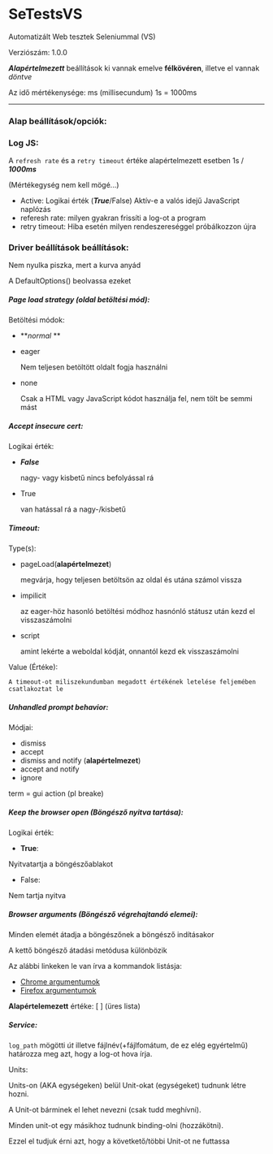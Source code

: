 # SeTestsVS

Automatizált Web tesztek Seleniummal (VS)

Verziószám: 1.0.0

***Alapértelmezett*** beállítások ki vannak emelve **félkövéren**, illetve el vannak *döntve*

Az idő mértékenysége: ms (millisecundum) 1s = 1000ms

---

### Alap beállítások/opciók:


### **Log JS**:

A `refresh rate` és a `retry timeout` értéke alapértelmezett esetben 1s / ***1000ms***

(Mértékegység nem kell mögé...)

* Active:
  Logikai érték (***True***/False)
  Aktív-e a valós idejű JavaScript naplózás
* referesh rate:
  milyen gyakran frissíti a log-ot a program
* retry timeout:
  Hiba esetén milyen rendeszereséggel próbálkozzon újra

### Driver beállítások beállítások:

Nem nyulka piszka, mert a kurva anyád

A DefaultOptions() beolvassa ezeket



##### Page load strategy (oldal betöltési mód):

Betöltési módok:

* ***normal* **
* eager

    Nem teljesen betöltött oldalt fogja használni

* none

    Csak a HTML vagy JavaScript kódot használja fel, nem tölt be semmi mást



##### Accept insecure cert:

Logikai érték: 

* ***False***

    nagy- vagy kisbetű nincs befolyással rá

* True

    van hatással rá a nagy-/kisbetű


##### Timeout:

Type(s):

* pageLoad(**alapértelmezet**)

    megvárja, hogy teljesen betöltsön az oldal és utána számol vissza

* impilicit

    az eager-höz hasonló betöltési módhoz hasnónló státusz után kezd el visszaszámolni

* script

    amint lekérte a weboldal kódját, onnantól kezd ek visszaszámolni


Value (Értéke):

    A timeout-ot miliszekundumban megadott értékének letelése feljemében csatlakoztat le



##### Unhandled prompt behavior:

Módjai:

* dismiss
* accept
* dismiss and notify (**alapértelmezet**)
* accept and notify
* ignore



term = gui action (pl breake)



##### Keep the browser open (Böngésző nyitva tartása):

Logikai érték:

* **True**:

Nyitvatartja a böngészőablakot

* False:

Nem tartja nyitva


##### Browser arguments (Böngésző végrehajtandó elemei):

Minden elemét átadja a böngészőnek a böngésző indításakor

A kettő böngésző átadási metódusa különbözik

Az alábbi linkeken le van írva a kommandok listásja:

* [Chrome argumentumok](https://peter.sh/experiments/chromium-command-line-switches/)
* [Firefox argumentumok](https://wiki.mozilla.org/Firefox/CommandLineOptions)

**Alapértelemezett** értéke: [ ] (üres lista)


##### Service:

`log_path` mögötti *út* illetve fájlnév(+fájlfomátum, de ez elég egyértelmű) határozza meg azt, hogy a log-ot hova írja.


Units: 

Units-on (AKA egységeken) belül Unit-okat (egységeket) tudnunk létre hozni.

A Unit-ot bárminek el lehet nevezni (csak tudd meghívni).

Minden unit-ot egy másikhoz tudnunk binding-olni (hozzákötni).

Ezzel el tudjuk érni azt, hogy a követkető/többi Unit-ot ne futtassa
